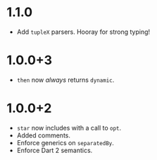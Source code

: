 # 1.1.0
* Add `tupleX` parsers. Hooray for strong typing!

# 1.0.0+3
* `then` now *always* returns `dynamic`.

# 1.0.0+2
* `star` now includes with a call to `opt`.
* Added comments.
* Enforce generics on `separatedBy`.
* Enforce Dart 2 semantics.
